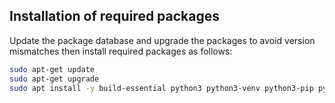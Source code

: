 ## Installation of required packages
Update the package database and upgrade the packages to avoid version mismatches then install required packages as follows:

```bash
sudo apt-get update
sudo apt-get upgrade
sudo apt install -y build-essential python3 python3-venv python3-pip python3-tk make git
```

